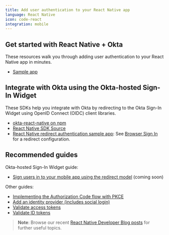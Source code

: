 ```yaml
---
title: Add user authentication to your React Native app
language: React Native
icon: code-react
integration: mobile
---
```


## Get started with React Native + Okta

These resources walk you through adding user authentication to your React Native app in minutes.

<ul class='language-ctas'>
	<!-- <li>
		<a href='/docs/guides/sign-into-mobile-app-redirect/react-native/main/' class='Button--blueDarkOutline' data-proofer-ignore>
			<span>Sign users in quickstart</span>
		</a>
	</li> -->
	<li>
		<a href='https://github.com/okta/samples-js-react-native' class='Button--blueDarkOutline' data-proofer-ignore>
			<span>Sample app</span>
		</a>
	</li>
</ul>

## Integrate with Okta using the Okta-hosted Sign-In Widget

These SDKs help you integrate with Okta by redirecting to the Okta Sign-In Widget using OpenID Connect (OIDC) client libraries.

* [okta-react-native on npm](https://www.npmjs.com/package/@okta/okta-react-native)
* [React Native SDK Source](https://github.com/okta/okta-react-native)
* [React Native redirect authentication sample app](https://github.com/okta/samples-js-react-native): See [Browser Sign In](https://github.com/okta/samples-js-react-native/tree/master/browser-sign-in) for a redirect configuration.

## Recommended guides

Okta-hosted Sign-In Widget guide:

* [Sign users in to your mobile app using the redirect model](#) (coming soon)

Other guides:

* [Implementing the Authorization Code flow with PKCE](/docs/guides/implement-grant-type/authcodepkce/main/)
* [Add an identity provider (includes social login)](/docs/guides/identity-providers/)
* [Validate access tokens](/docs/guides/validate-access-tokens)
* [Validate ID tokens](/docs/guides/validate-id-tokens)

> **Note**: Browse our recent [React Native Developer Blog posts](https://developer.okta.com/blog/tags/react-native/) for further useful topics.
